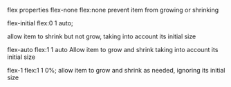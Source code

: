 flex properties
flex-none  flex:none
prevent item from growing or shrinking

flex-initial  flex:0 1 auto;

allow item to shrink but not grow, taking into account its initial size

flex-auto  flex:1 1 auto
Allow item to grow and shrink taking into account its initial size

flex-1  flex:1 1 0%;
allow item to grow and shrink as needed, ignoring its initial size
